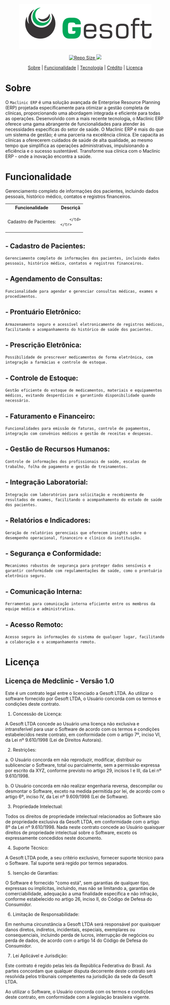 <div align="center">
    <p>
        <img src="https://raw.githubusercontent.com/rogerionasc/gesoft/main/img/color-gesoft.svg" width="420" />
    </p>
</div>


<div align="center">
    <p>
         <a href="#">
            <img src="https://img.shields.io/github/repo-size/rogerionasc/gesoft?style=flat-square" alt="Repo Size" />
         </a>
           <a href="https://hub.docker.com/r/rogerionasc/gesoft/tags">
            <img src="https://img.shields.io/docker/v/rogerionasc/gesoft?arch=amd64&sort=date&style=flat-square alt="Version docker " />
         </a>
    </p>
</div>

<div align="center">
    <p>
        <a href="#sobre">Sobre</a> |
        <a href="#funcionalidade">Funcionalidade</a> |
        <a href="#tecnologias">Tecnologia</a> |
        <a href="#créditos">Crédito</a> |
        <a href="#licença">Licença</a>
    </p>
</div>

# Sobre

O `Maclinic ERP` é uma solução avançada de Enterprise Resource Planning (ERP) projetada especificamente para otimizar a gestão completa de clínicas, proporcionando uma abordagem integrada e eficiente para todas as operações. Desenvolvido com a mais recente tecnologia, o Maclinic ERP oferece uma gama abrangente de funcionalidades para atender às necessidades específicas do setor de saúde.
O Maclinic ERP é mais do que um sistema de gestão; é uma parceria na excelência clínica. Ele capacita as clínicas a oferecerem cuidados de saúde de alta qualidade, ao mesmo tempo que simplifica as operações administrativas, impulsionando a eficiência e o sucesso sustentável. Transforme sua clínica com o Maclinic ERP - onde a inovação encontra a saúde.

# Funcionalidade

<table>
    <tr>
        <th>Funcionalidade</th>
        <th>Descriçã</th>
    </tr>
    <tr>
        <td>
            Cadastro de Pacientes:
        </td>
            Gerenciamento completo de informações dos pacientes, incluindo dados pessoais, histórico médico, contatos e registros financeiros.
        <td>
            
        </td>
    </tr>
</table>

## - Cadastro de Pacientes:

    Gerenciamento completo de informações dos pacientes, incluindo dados pessoais, histórico médico, contatos e registros financeiros.

## - Agendamento de Consultas:

    Funcionalidade para agendar e gerenciar consultas médicas, exames e procedimentos.

## - Prontuário Eletrônico:

    Armazenamento seguro e acessível eletronicamente de registros médicos, facilitando o acompanhamento do histórico de saúde dos pacientes.

## - Prescrição Eletrônica:

    Possibilidade de prescrever medicamentos de forma eletrônica, com integração a farmácias e controle de estoque.

## - Controle de Estoque:

    Gestão eficiente do estoque de medicamentos, materiais e equipamentos médicos, evitando desperdícios e garantindo disponibilidade quando necessário.

## - Faturamento e Financeiro:

    Funcionalidades para emissão de faturas, controle de pagamentos, integração com convênios médicos e gestão de receitas e despesas.

## - Gestão de Recursos Humanos:

    Controle de informações dos profissionais de saúde, escalas de trabalho, folha de pagamento e gestão de treinamentos.

## - Integração Laboratorial:

    Integração com laboratórios para solicitação e recebimento de resultados de exames, facilitando o acompanhamento do estado de saúde dos pacientes.

## - Relatórios e Indicadores:

    Geração de relatórios gerenciais que oferecem insights sobre o desempenho operacional, financeiro e clínico da instituição.

## - Segurança e Conformidade:

    Mecanismos robustos de segurança para proteger dados sensíveis e garantir conformidade com regulamentações de saúde, como o prontuário eletrônico seguro.

## - Comunicação Interna:

    Ferramentas para comunicação interna eficiente entre os membros da equipe médica e administrativa.

## - Acesso Remoto:

    Acesso seguro às informações do sistema de qualquer lugar, facilitando a colaboração e o acompanhamento remoto.

                          

# Licença

## Licença de Medclinic - Versão 1.0

Este é um contrato legal entre o licenciado a Gesoft LTDA. Ao utilizar o software fornecido por Gesoft LTDA, o Usuário concorda com os termos e condições deste contrato.

1. Concessão de Licença:

A Gesoft LTDA concede ao Usuário uma licença não exclusiva e intransferível para usar o Software de acordo com os termos e condições estabelecidos neste contrato, em conformidade com o artigo 7º, inciso VI, da Lei nº 9.610/1998 (Lei de Direitos Autorais).

2. Restrições:

a. O Usuário concorda em não reproduzir, modificar, distribuir ou sublicenciar o Software, total ou parcialmente, sem a permissão expressa por escrito da XYZ, conforme previsto no artigo 29, incisos I e III, da Lei nº 9.610/1998.

b. O Usuário concorda em não realizar engenharia reversa, descompilar ou desmontar o Software, exceto na medida permitida por lei, de acordo com o artigo 6º, inciso IV, da Lei nº 9.609/1998 (Lei de Software).

3. Propriedade Intelectual:

Todos os direitos de propriedade intelectual relacionados ao Software são de propriedade exclusiva da Gesoft LTDA, em conformidade com o artigo 8º da Lei nº 9.610/1998. Nada neste contrato concede ao Usuário quaisquer direitos de propriedade intelectual sobre o Software, exceto os expressamente concedidos neste documento.

4. Suporte Técnico:

A Gesoft LTDA pode, a seu critério exclusivo, fornecer suporte técnico para o Software. Tal suporte será regido por termos separados.

5. Isenção de Garantias:

O Software é fornecido "como está", sem garantias de qualquer tipo, expressas ou implícitas, incluindo, mas não se limitando a, garantias de comerciabilidade, adequação a uma finalidade específica e não infração, conforme estabelecido no artigo 26, inciso II, do Código de Defesa do Consumidor.

6. Limitação de Responsabilidade:

Em nenhuma circunstância a Gesoft LTDA será responsável por quaisquer danos diretos, indiretos, incidentais, especiais, exemplares ou consequenciais, incluindo perda de lucros, interrupção de negócios ou perda de dados, de acordo com o artigo 14 do Código de Defesa do Consumidor.

7. Lei Aplicável e Jurisdição:

Este contrato é regido pelas leis da República Federativa do Brasil. As partes concordam que qualquer disputa decorrente deste contrato será resolvida pelos tribunais competentes na jurisdição da sede da Gesoft LTDA.

Ao utilizar o Software, o Usuário concorda com os termos e condições deste contrato, em conformidade com a legislação brasileira vigente.
